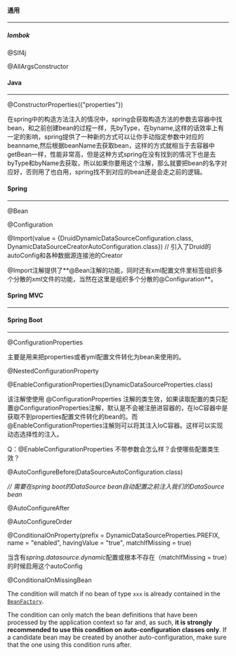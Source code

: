 #### 通用

------

##### lombok

@Slf4j

@AllArgsConstructor





#### Java

------

@ConstructorProperties({"properties"})

在spring中的构造方法注入的情况中，spring会获取构造方法的参数去容器中找bean，和之前创建bean的过程一样，先byType，在byname,这样的话效率上有一定的影响，spring提供了一种新的方式可以让你手动指定参数中对应的beanname,然后根据beanName去获取bean，这样的方式就相当于去容器中getBean一样，性能非常高，但是这种方式spring在没有找到的情况下也是去byType和byName去获取，所以如果你要用这个注解，那么就要把bean的名字对应好，否则用了也白用，spring找不到对应的bean还是会走之前的逻辑。







#### Spring

------

@Bean

@Configuration



@Import(value = {DruidDynamicDataSourceConfiguration.class, DynamicDataSourceCreatorAutoConfiguration.class})
// 引入了Druid的autoConfig和各种数据源连接池的Creator

@Import注解提供了**@Bean注解的功能，同时还有xml配置文件里标签组织多个分散的xml文件的功能，当然在这里是组织多个分散的@Configuration**。













#### Spring MVC

------

























#### Spring Boot

------

@ConfigurationProperties 

主要是用来把properties或者yml配置文件转化为bean来使用的。

@NestedConfigurationProperty

@EnableConfigurationProperties(DynamicDataSourceProperties.class)

该注解使使用 @ConfigurationProperties 注解的类生效，如果读取配置的类只配置@ConfigurationProperties注解，默认是不会被注册进容器的，在IoC容器中是获取不到properties配置文件转化的bean的。而@EnableConfigurationProperties注解则可以将其注入IoC容器。这样可以实现动态选择性的注入。

Q：@EnableConfigurationProperties 不带参数会怎么样？会使哪些配置类生效？







@AutoConfigureBefore(DataSourceAutoConfiguration.class)

*// 需要在spring boot的DataSource bean自动配置之前注入我们的DataSource bean* 



@AutoConfigureAfter

@AutoConfigureOrder



@ConditionalOnProperty(prefix = DynamicDataSourceProperties.PREFIX, name = "enabled", havingValue = "true", matchIfMissing = true)

[refer]: https://docs.spring.io/spring-boot/docs/current/api/org/springframework/boot/autoconfigure/condition/ConditionalOnProperty.html

当含有*spring.datasource.dynamic*配置或根本不存在（matchIfMissing = true）的时候启用这个autoConfig





@ConditionalOnMissingBean

The condition will match if no bean of type `xxx` is already contained in the [`BeanFactory`](https://docs.spring.io/spring-framework/docs/5.3.5/javadoc-api/org/springframework/beans/factory/BeanFactory.html?is-external=true).

The condition can only match the bean definitions that have been processed by the application context so far and, as such, **it is strongly recommended to use this condition on auto-configuration classes only**. If a candidate bean may be created by another auto-configuration, make sure that the one using this condition runs after.









